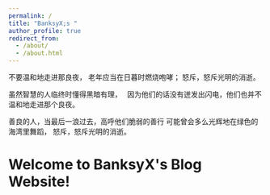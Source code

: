 ```yaml
---
permalink: /
title: "BanksyX;s "
author_profile: true
redirect_from: 
  - /about/
  - /about.html
---
```


不要温和地走进那良夜，
老年应当在日暮时燃烧咆哮；
怒斥，怒斥光明的消逝。
 
虽然智慧的人临终时懂得黑暗有理，　
因为他们的话没有迸发出闪电，他们也并不温和地走进那个良夜。
 

善良的人，当最后一浪过去，高呼他们脆弱的善行
可能曾会多么光辉地在绿色的海湾里舞蹈，
怒斥，怒斥光明的消逝。

Welcome to BanksyX's Blog Website!
======
